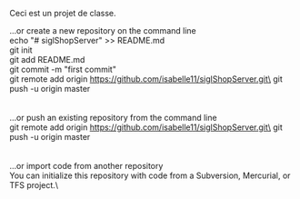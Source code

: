 Ceci est un projet de classe. 

…or create a new repository on the command line\
echo "# siglShopServer" >> README.md\
git init\
git add README.md\
git commit -m "first commit"\
git remote add origin https://github.com/isabelle11/siglShopServer.git\
git push -u origin master\
\
\
…or push an existing repository from the command line\
git remote add origin https://github.com/isabelle11/siglShopServer.git\
git push -u origin master\
\
\
…or import code from another repository\
You can initialize this repository with code from a Subversion, Mercurial, or TFS project.\

